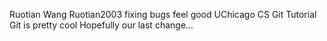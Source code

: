 Ruotian Wang Ruotian2003
fixing bugs feel good
UChicago CS Git Tutorial
Git is pretty cool
Hopefully our last change...
